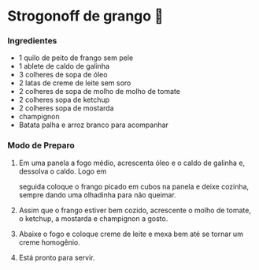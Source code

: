 # Strogonoff de grango :chicken:

### Ingredientes 

- 1 quilo de peito de frango sem pele
- 1 ablete de caldo de galinha
- 3 colheres de sopa de óleo
- 2 latas de creme de leite sem soro
- 2 colheres de sopa de molho de molho de tomate
- 2 colheres sopa de ketchup
- 2 colheres sopa de mostarda
- champignon
- Batata palha e arroz branco para acompanhar

### Modo de Preparo

1. Em uma panela a fogo médio, acrescenta óleo e o caldo de galinha e, dessolva o caldo. Logo em

   seguida coloque o frango picado em cubos na panela e deixe cozinha, sempre dando uma olhadinha para não queimar.

2. Assim que o frango estiver bem cozido, acrescente o molho de tomate, o ketchup, a mostarda e champignon a gosto.

3. Abaixe o fogo e coloque creme de leite e mexa bem até se tornar um creme homogênio.

4. Está pronto para servir.

 





 

